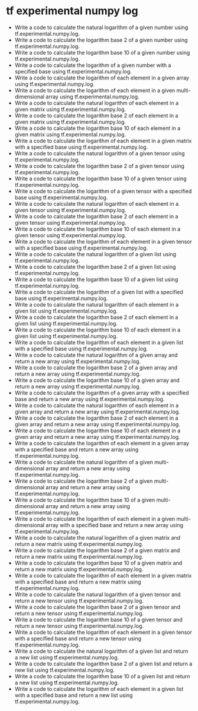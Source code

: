 # tf experimental numpy log

- Write a code to calculate the natural logarithm of a given number using tf.experimental.numpy.log.
- Write a code to calculate the logarithm base 2 of a given number using tf.experimental.numpy.log.
- Write a code to calculate the logarithm base 10 of a given number using tf.experimental.numpy.log.
- Write a code to calculate the logarithm of a given number with a specified base using tf.experimental.numpy.log.
- Write a code to calculate the logarithm of each element in a given array using tf.experimental.numpy.log.
- Write a code to calculate the logarithm of each element in a given multi-dimensional array using tf.experimental.numpy.log.
- Write a code to calculate the natural logarithm of each element in a given matrix using tf.experimental.numpy.log.
- Write a code to calculate the logarithm base 2 of each element in a given matrix using tf.experimental.numpy.log.
- Write a code to calculate the logarithm base 10 of each element in a given matrix using tf.experimental.numpy.log.
- Write a code to calculate the logarithm of each element in a given matrix with a specified base using tf.experimental.numpy.log.
- Write a code to calculate the natural logarithm of a given tensor using tf.experimental.numpy.log.
- Write a code to calculate the logarithm base 2 of a given tensor using tf.experimental.numpy.log.
- Write a code to calculate the logarithm base 10 of a given tensor using tf.experimental.numpy.log.
- Write a code to calculate the logarithm of a given tensor with a specified base using tf.experimental.numpy.log.
- Write a code to calculate the natural logarithm of each element in a given tensor using tf.experimental.numpy.log.
- Write a code to calculate the logarithm base 2 of each element in a given tensor using tf.experimental.numpy.log.
- Write a code to calculate the logarithm base 10 of each element in a given tensor using tf.experimental.numpy.log.
- Write a code to calculate the logarithm of each element in a given tensor with a specified base using tf.experimental.numpy.log.
- Write a code to calculate the natural logarithm of a given list using tf.experimental.numpy.log.
- Write a code to calculate the logarithm base 2 of a given list using tf.experimental.numpy.log.
- Write a code to calculate the logarithm base 10 of a given list using tf.experimental.numpy.log.
- Write a code to calculate the logarithm of a given list with a specified base using tf.experimental.numpy.log.
- Write a code to calculate the natural logarithm of each element in a given list using tf.experimental.numpy.log.
- Write a code to calculate the logarithm base 2 of each element in a given list using tf.experimental.numpy.log.
- Write a code to calculate the logarithm base 10 of each element in a given list using tf.experimental.numpy.log.
- Write a code to calculate the logarithm of each element in a given list with a specified base using tf.experimental.numpy.log.
- Write a code to calculate the natural logarithm of a given array and return a new array using tf.experimental.numpy.log.
- Write a code to calculate the logarithm base 2 of a given array and return a new array using tf.experimental.numpy.log.
- Write a code to calculate the logarithm base 10 of a given array and return a new array using tf.experimental.numpy.log.
- Write a code to calculate the logarithm of a given array with a specified base and return a new array using tf.experimental.numpy.log.
- Write a code to calculate the natural logarithm of each element in a given array and return a new array using tf.experimental.numpy.log.
- Write a code to calculate the logarithm base 2 of each element in a given array and return a new array using tf.experimental.numpy.log.
- Write a code to calculate the logarithm base 10 of each element in a given array and return a new array using tf.experimental.numpy.log.
- Write a code to calculate the logarithm of each element in a given array with a specified base and return a new array using tf.experimental.numpy.log.
- Write a code to calculate the natural logarithm of a given multi-dimensional array and return a new array using tf.experimental.numpy.log.
- Write a code to calculate the logarithm base 2 of a given multi-dimensional array and return a new array using tf.experimental.numpy.log.
- Write a code to calculate the logarithm base 10 of a given multi-dimensional array and return a new array using tf.experimental.numpy.log.
- Write a code to calculate the logarithm of each element in a given multi-dimensional array with a specified base and return a new array using tf.experimental.numpy.log.
- Write a code to calculate the natural logarithm of a given matrix and return a new matrix using tf.experimental.numpy.log.
- Write a code to calculate the logarithm base 2 of a given matrix and return a new matrix using tf.experimental.numpy.log.
- Write a code to calculate the logarithm base 10 of a given matrix and return a new matrix using tf.experimental.numpy.log.
- Write a code to calculate the logarithm of each element in a given matrix with a specified base and return a new matrix using tf.experimental.numpy.log.
- Write a code to calculate the natural logarithm of a given tensor and return a new tensor using tf.experimental.numpy.log.
- Write a code to calculate the logarithm base 2 of a given tensor and return a new tensor using tf.experimental.numpy.log.
- Write a code to calculate the logarithm base 10 of a given tensor and return a new tensor using tf.experimental.numpy.log.
- Write a code to calculate the logarithm of each element in a given tensor with a specified base and return a new tensor using tf.experimental.numpy.log.
- Write a code to calculate the natural logarithm of a given list and return a new list using tf.experimental.numpy.log.
- Write a code to calculate the logarithm base 2 of a given list and return a new list using tf.experimental.numpy.log.
- Write a code to calculate the logarithm base 10 of a given list and return a new list using tf.experimental.numpy.log.
- Write a code to calculate the logarithm of each element in a given list with a specified base and return a new list using tf.experimental.numpy.log.